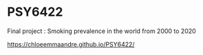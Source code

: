 # PSY6422
Final project : Smoking prevalence in the world from 2000 to 2020


https://chloeemmaandre.github.io/PSY6422/

